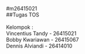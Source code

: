 #m26415021<br/>
##Tugas TOS<br/><br/>
Kelompok :<br/>
Vincentius Tandy - 26415021<br/>
Bobby Kwariawan - 26415067<br/>
Dennis Alviandi - 26414010<br/>
